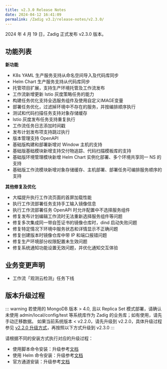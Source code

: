 ```yaml
---
title: v2.3.0 Release Notes
date: 2024-04-12 16:41:09
permalink: /Zadig v3.2/release-notes/v2.3.0/
---
```


2024 年 4 月 19 日，Zadig 正式发布 v2.3.0 版本。

## 功能列表
**新功能**
- K8s YAML 生产服务支持从命名空间导入及代码库同步
- Helm Chart 生产服务支持从代码库同步
- 托管项目扩展，支持生产环境托管及工作流发布
- 工作流新增更新 Istio 灰度策略任务的能力
- 构建任务优化支持全选服务组件及使用自定义IMAGE变量
- 部署任务优化，过滤掉环境中不存在的服务，并按编排顺序执行
- 测试和代码扫描任务支持对象存储缓存
- Istio 灰度发布任务支持重复执行
- 工作流任务日志添加时间戳
- 发布计划发布项支持跳过执行
- 版本管理支持 OpenAPI
- 基础版构建和部署新增对 Window 主机的支持
- 基础版基础模块新增支持交付物追踪、代码扫描模板库的支持
- 基础版环境管理模块新增 Helm Chart 实例化部署、多个环境共享同一 NS 的支持
- 基础版工作流模块新增对象存储缓存、主机部署、部署任务可编排服务顺序的支持

**其他修复及优化**
- 大幅提升执行工作流页面的首屏加载性能
- 执行工作流部署任务支持手工输入镜像信息
- 执行工作流部署任务 OpenAPI 时允许配置中不选择服务组件
- 修复发布计划编辑工作流时无法重新选择服务组件等问题
- 修复多次集成同一带自签证书的镜像仓库时，dind 启动失败问题 
- 修复特定情况下环境中服务状态和详情显示不正确问题
- 修复创建版本时镜像仓库中带 IP 和端口报错问题
- 修复生产环境部分权限配置未生效问题
- 修复系统通知功能设置无效问题，并优化通知交互体验


## 业务变更声明

- 工作流「观测云检测」任务下线


## 版本升级过程

::: warning
若使用的 MongoDB 版本 > 4.0, 且以 Replica Set 模式部署，请确认未使用 admin/local/config/test 等系统库作为 Zadig 的业务库；如有使用，请先手动迁移数据。
如果当前系统版本 < v2.2.0，请先升级到 v2.2.0，具体升级过程参见 [v2.2.0 升级方式](/Zadig%20v2.2.0/release-notes/v2.2.0/#版本升级过程)，再按照以下方式升级到 v2.3.0
:::


请根据不同的安装方式执行对应的升级过程：

- 使用脚本命令安装：升级参考[文档](/Zadig%20v2.3/install/helm-deploy/#升级)
- 使用 Helm 命令安装：升级参考[文档](/Zadig%20v2.3/install/helm-deploy/#升级)
- 官方通道安装：升级参考[文档](/Zadig%20v2.3/stable/install/#升级)





